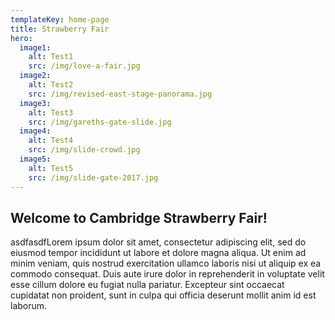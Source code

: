 ```yaml
---
templateKey: home-page
title: Strawberry Fair
hero:
  image1:
    alt: Test1
    src: /img/love-a-fair.jpg
  image2:
    alt: Test2
    src: /img/revised-east-stage-panorama.jpg
  image3:
    alt: Test3
    src: /img/gareths-gate-slide.jpg
  image4:
    alt: Test4
    src: /img/slide-crowd.jpg
  image5:
    alt: Test5
    src: /img/slide-gate-2017.jpg
---
```

## Welcome to Cambridge Strawberry Fair!

asdfasdfLorem ipsum dolor sit amet, consectetur adipiscing elit, sed do eiusmod tempor 
incididunt ut labore et dolore magna aliqua. Ut enim ad minim veniam, quis 
nostrud exercitation ullamco laboris nisi ut aliquip ex ea commodo consequat. 
Duis aute irure dolor in reprehenderit in voluptate velit esse cillum dolore 
eu fugiat nulla pariatur. Excepteur sint occaecat cupidatat non proident, 
sunt in culpa qui officia deserunt mollit anim id est laborum.
